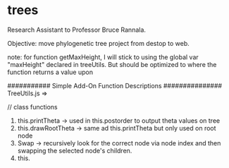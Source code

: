 # trees

Research Assistant to Professor Bruce Rannala. 

Objective: move phylogenetic tree project from destop to web.



note: for function getMaxHeight, I will stick to using the global var "maxHeight" declared in treeUtils. But should be optimized to where the function returns a value upon 


########### Simple Add-On Function Descriptions ###############
TreeUtils.js => 

// class functions
1. this.printTheta -> used in this.postorder to output theta values on tree
2. this.drawRootTheta -> same ad this.printTheta but only used on root node
3. Swap -> recursively look for the correct node via node index and then swapping the selected node's children. 
4. this.










